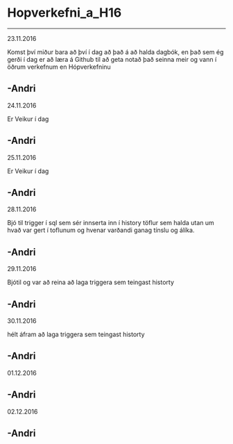 # Hopverkefni_a_H16
----------------------------
23.11.2016

Komst því miður bara að því í dag að það á að halda dagbók,
en það sem ég gerði í dag er að læra á Github til að geta notað það seinna meir og vann í öðrum verkefnum en Hópverkefninu

-Andri
----------------------------
24.11.2016

Er Veikur í dag

-Andri
----------------------------
25.11.2016

Er Veikur í dag

-Andri
----------------------------
28.11.2016

Bjó til trigger í sql sem sér innserta inn í history töflur sem halda utan um hvað var gert í toflunum og hvenar varðandi ganag tínslu og álíka.

-Andri
----------------------------
29.11.2016

Bjótil og var að reina að laga triggera sem teingast historty

-Andri
----------------------------
30.11.2016

hélt áfram að laga triggera sem teingast historty

-Andri
----------------------------
01.12.2016



-Andri
----------------------------
02.12.2016



-Andri
----------------------------
